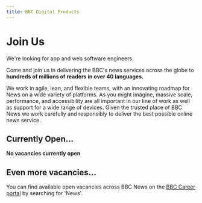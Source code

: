 ```yaml
---
title: BBC Digital Products
---
```


# Join Us

We're looking for app and web software engineers.

Come and join us in delivering the BBC's news services across the globe to **hundreds of millions of readers in over 40 languages.**

We work in agile, lean, and flexible teams, with an innovating roadmap for News on a wide variety of platforms. As you might imagine, massive scale, performance, and accessibility are all important in our line of work as well as support for a wide range of devices. Given the trusted place of BBC News we work carefully and responsibly to deliver the best possible online news service.

## Currently Open...

**No vacancies currently open**

## Even more vacancies...

You can find available open vacancies across BBC News on the [BBC Career portal](https://careerssearch.bbc.co.uk/jobs/search) by searching for 'News'.

